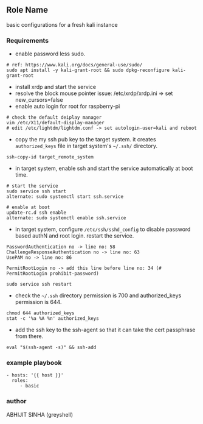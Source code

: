 ## Role Name

basic configurations for a fresh kali instance

### Requirements

- enable password less sudo.
```
# ref: https://www.kali.org/docs/general-use/sudo/
sudo apt install -y kali-grant-root && sudo dpkg-reconfigure kali-grant-root
```
- install xrdp and start the service
 - resolve the block mouse pointer issue: /etc/xrdp/xrdp.ini => set new_cursors=false
- enable auto login for root for raspberry-pi
```
# check the default deiplay manager
vim /etc/X11/default-display-manager
# edit /etc/lightdm/lightdm.conf -> set autologin-user=kali and reboot
```
- copy the my ssh pub key to the target system. it creates `authorized_keys` file in target system's `~/.ssh/` directory.
```
ssh-copy-id target_remote_system 
```
- in target system, enable ssh and start the service automatically at boot time.
```
# start the service
sudo service ssh start
alternate: sudo systemctl start ssh.service

# enable at boot
update-rc.d ssh enable
alternate: sudo systemctl enable ssh.service
```
- in target system, configure `/etc/ssh/sshd_config` to disable password based authN and root login. restart the service.
```
PasswordAuthentication no -> line no: 58
ChallengeResponseAuthentication no -> line no: 63
UsePAM no -> line no: 86

PermitRootLogin no -> add this line before line no: 34 (# PermitRootLogin prohibit-password)

sudo service ssh restart
```
- check the `~/.ssh` directory permission is 700 and authorized_keys permission is 644.
```
chmod 644 authorized_keys
stat -c '%a %A %n' authorized_keys
```

- add the ssh key to the ssh-agent so that it can take the cert passphrase from there.
```
eval "$(ssh-agent -s)" && ssh-add
``` 

### example playbook

    - hosts: '{{ host }}'
      roles:
         - basic

### author

ABHIJIT SINHA (greyshell)